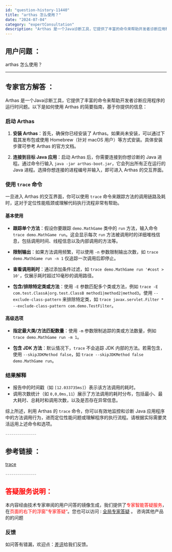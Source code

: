 ```yaml
---
id: "question-history-11440"
title: "arthas 怎么使用？"
date: "2024-07-04"
category: "expertConsultation"
description: "Arthas 是一个Java诊断工具，它提供了丰富的命令来帮助开发者诊断应用程序的运行时问题。以下是如何使用 Arthas 的简要指南，基于你提供的信息：### 启动 Arthas1. **安装 Arthas**：首先，确保你已经安装了 Arthas。如果尚未安装，可以通过下载其发布包或使用 Hom"
---
```


## 用户问题 ：

arthas 怎么使用？

---

## 专家官方解答 ：

Arthas 是一个Java诊断工具，它提供了丰富的命令来帮助开发者诊断应用程序的运行时问题。以下是如何使用 Arthas 的简要指南，基于你提供的信息：

### 启动 Arthas

1. **安装 Arthas**：首先，确保你已经安装了 Arthas。如果尚未安装，可以通过下载其发布包或使用 Homebrew（针对 macOS 用户）等方式安装。具体安装步骤可参考 Arthas 的官方文档。

2. **连接到目标 Java 应用**：启动 Arthas 后，你需要连接到你想诊断的 Java 进程。通过命令行输入 `java -jar arthas-boot.jar`，它会列出所有正在运行的 Java 进程。选择你想连接的进程编号并输入，即可进入 Arthas 的交互界面。

### 使用 `trace` 命令

一旦进入 Arthas 的交互界面，你可以使用 `trace` 命令来跟踪方法的调用链路及耗时，这对于定位性能瓶颈或理解代码执行流程非常有帮助。

#### 基本使用

- **跟踪单个方法**：假设你要跟踪 `demo.MathGame` 类中的 `run` 方法，输入命令 `trace demo.MathGame run`。这会显示每次 `run` 方法被调用时的详细堆栈信息，包括调用时间、线程信息以及内部调用的方法等。

- **限制输出**：如果方法调用频繁，可以使用 `-n` 参数限制输出次数，如 `trace demo.MathGame run -n 1` 仅追踪一次调用后即停止。

- **查看调用耗时**：通过添加条件过滤，如 `trace demo.MathGame run '#cost > 10'`，仅展示耗时超过10毫秒的调用路径。

- **包含/排除特定类或方法**：使用 `-E` 参数匹配多个类或方法，例如 `trace -E com.test.ClassA|org.test.ClassB method1|method2|method3`。使用 `--exclude-class-pattern` 来排除特定类，如 `trace javax.servlet.Filter * --exclude-class-pattern com.demo.TestFilter`。

#### 高级选项

- **指定最大类/方法匹配数量**：使用 `-m` 参数限制追踪的类或方法数量，例如 `trace demo.MathGame run -m 1`。

- **包含 JDK 方法**：默认情况下，`trace` 不会追踪 JDK 内部的方法。若需包含，使用 `--skipJDKMethod false`，如 `trace --skipJDKMethod false demo.MathGame run`。

### 结果解释

- 报告中的时间戳（如 `[12.033735ms]`）表示该方法调用的耗时。
- 调用次数统计（如 `0,0,0ms,11`）展示了方法调用的耗时分布，包括最小、最大耗时、总耗时和调用次数，以及是否存在异常信息。

综上所述，利用 Arthas 的 `trace` 命令，你可以有效地监控和诊断 Java 应用程序中的方法调用行为，进而定位性能问题或理解程序的执行流程。请根据实际需要灵活运用上述命令和选项。

<font color="#949494">---------------</font>

## 参考链接 ：

[trace](../trace.md)

<font color="#949494">---------------</font>

## <font color="#FF0000">答疑服务说明：</font>

本内容经由技术专家审阅的用户问答的镜像生成，我们提供了<font color="#FF0000">专家智能答疑服务</font>，在<font color="#FF0000">页面的右下的浮窗”专家答疑“</font>。您也可以访问 : [全局专家答疑](https://answer.opensource.alibaba.com/docs/intro) 。 咨询其他产品的的问题

### 反馈

如问答有错漏，欢迎点：[差评](https://ai.nacos.io/user/feedbackByEnhancerGradePOJOID?enhancerGradePOJOId=16040)给我们反馈。
